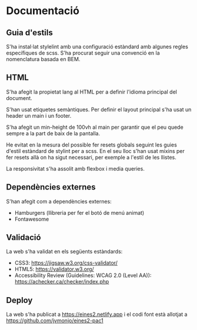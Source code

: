 # Documentació

## Guia d'estils
S'ha instal·lat stylelint amb una configuració estàndard amb algunes regles específiques de scss. S'ha procurat seguir una convenció en la nomenclatura basada en BEM.

## HTML
S'ha afegit la propietat lang al HTML per a definir l'idioma principal del document.

S'han usat etiquetes semàntiques. Per definir el layout principal s'ha usat un header un main i un footer.

S'ha afegit un min-height de 100vh al main per garantir que el peu quede sempre a la part de baix de la pantalla.

He evitat en la mesura del possible fer resets globals seguint les guies d'estil estàndard de stylint per a scss. En el seu lloc s'han usat mixins per fer resets allà on ha sigut necessari, per exemple a l'estil de les llistes.

La responsivitat s'ha assolit amb flexbox i media queries.

## Dependències externes

S'han afegit com a dependències externes:

- Hamburgers (llibreria per fer el botó de menú animat)
- Fontawesome

## Validació
La web s'ha validat en els següents estàndards:
- CSS3: https://jigsaw.w3.org/css-validator/
- HTML5: https://validator.w3.org/
- Accessibility Review (Guidelines: WCAG 2.0 (Level AA)): https://achecker.ca/checker/index.php

## Deploy
La web s'ha publicat a https://eines2.netlify.app i el codi font està allotjat a https://github.com/jvmonjo/eines2-pac1
